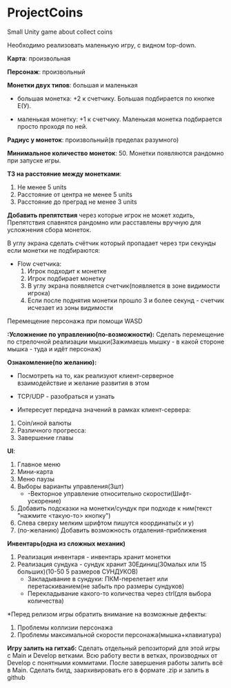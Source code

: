 # ProjectCoins
Small Unity game about collect coins

Необходимо реализовать маленькую игру, с видном top-down.

**Карта**: произвольная

**Персонаж**: произвольный

**Монетки двух типов**: большая и маленькая
- большая монетка: +2 к счетчику. Большая подбирается по кнопке E(У).
* маленькая монетку: +1 к счетчику. Маленькая монетка подбирается просто проходя по ней.

**Радиус у монеток**: произвольный(в пределах разумного)

**Минимальное количество монеток**: 50.
Монетки появляются рандомно при запуске игры.

**ТЗ на расстояние между монетками**:
1) Не менее 5 units
2) Расстояние от центра не менее 5 units
3) Расстояние до преград не менее 3 units




**Добавить препятствия** через которые игрок не может ходить, Препятствия спавнятся рандомно или расставлены вручную для усложнения сбора монеток.



В углу экрана сделать счётчик который пропадает через три секунды если монетки не подбираются:
- Flow счетчика:
  1. Игрок подходит к монетке
  2. Игрок подбирает монетку
  3. В углу экрана появляется счетчик(появляется в зоне видимости игрока)
  4. Если после поднятия монетки прошло 3 и более секунд - счетчик исчезает из зоны видимости

Перемещение персонажа при помощи WASD

**:Усложнение по управлению(по-возможности):**
Сделать перемещение по стрелочной реализации мышки(Зажимаешь мышку - в какой стороне мышка - туда и идёт персонаж)


**Ознакомление(по желанию):**
- Посмотреть на то, как реализуют клиент-серверное взаимодействие и желание развития в этом
- TCP/UDP - разобраться и узнать

- Интересует передача значений в рамках клиент-сервера:
1. Coin/иной валюты
2. Различного прогресса:
3. Завершение главы


**UI**:
1) Главное меню
2) Мини-карта 
3) Меню паузы 
4) Выборы варианты управления(3шт) 
   - -Векторное управление относительно скорости(Шифт-ускорение)
5) Добавить подсказки на монетки/сундук при подходе к ним(текст "нажмите <такую-то> кнопку")
6) Слева сверху мелким шрифтом пишутся координаты(x и y)
7) (по-желанию) Добавить возможность отдаления-приближения



**Инвентарь(одна из сложных механик)**
1. Реализация инвентаря - инвентарь хранит монетки 
2. Реализация сундука - сундук хранит 30Единиц(30малых или 15 больших)(10-50 5 размеров СУНДУКОВ) 
   - Закладывание в сундуки: ПКМ-перелетает или перетаскиванием(не забыть про размеры сундуков) 
   - Перекладывание какого-то количества через ctrl(для выбора количества) 





*Перед релизом игры обратить внимание на возможные дефекты:
1) Проблемы коллизии персонажа
2) Проблемы максимальной скорости персонажа(мышка+клавиатура)


**Игру залить на гитхаб:** 
Сделать отдельный репозиторий для этой игры с Main и Develop ветками. Всю работу вести в ветках, производных от Develop с понятными коммитами. После завершения работы залить всё в Main.
Сделать билд, заархивировать его в формате .zip и залить в github
